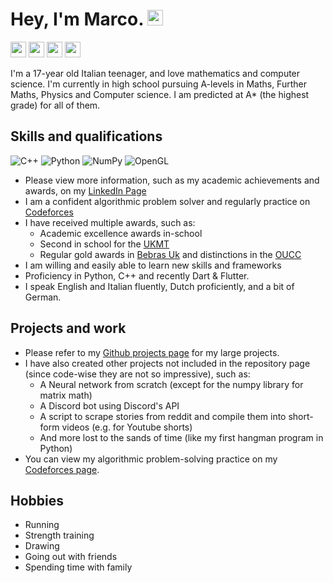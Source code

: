 # Hey, I'm Marco. <img src="https://upload.wikimedia.org/wikipedia/commons/a/a4/Animated-Flag-Italy.gif" height=25>

<a href="https://www.linkedin.com/in/marco-bonato-849734231/"><img src="https://img.shields.io/badge/-linkedin-blue?style=flat&logo=linkedin&logoColor=white" height=25></a>
<a href="https://github.com/MarcoBonato09?tab=repositories"><img src="https://img.shields.io/badge/-github-grey?style=flat&logo=github&logoColor=white" height=25></a>
<a href="mailto:marcobonato09@gmail.com"><img src="https://img.shields.io/badge/-gmail-red?style=flat&logo=gmail&logoColor=white" height=25></a>
<a href="https://codeforces.com/profile/marcobonato"><img src="https://img.shields.io/badge/-codeforces-yellow?style=flat&logo=codeforces&logoColor=white" height=25></a>

I'm a 17-year old Italian teenager, and love mathematics and computer science. I'm currently in high school pursuing A-levels in Maths, Further Maths, Physics and Computer science. I am predicted at A* (the highest grade) for all of them.
## Skills and qualifications
![C++](https://img.shields.io/badge/c++-%2300599C.svg?style=for-the-badge&logo=c%2B%2B&logoColor=white) 
![Python](https://img.shields.io/badge/python-3670A0?style=for-the-badge&logo=python&logoColor=ffdd54)
![NumPy](https://img.shields.io/badge/numpy-%23013243.svg?style=for-the-badge&logo=numpy&logoColor=white) 
![OpenGL](https://img.shields.io/badge/OpenGL-%23FFFFFF.svg?style=for-the-badge&logo=opengl)
- Please view more information, such as my academic achievements and awards, on my [LinkedIn Page](https://www.linkedin.com/in/marco-bonato-849734231/)
- I am a confident algorithmic problem solver and regularly practice on [Codeforces](https://codeforces.com)
- I have received multiple awards, such as:
   -  Academic excellence awards in-school
   -  Second in school for the [UKMT](https://ukmt.org.uk/)
   -  Regular gold awards in [Bebras Uk](https://www.bebras.uk/) and distinctions in the [OUCC](https://www.bebras.uk/index.php?action=content&id=132)
- I am willing and easily able to learn new skills and frameworks
- Proficiency in Python, C++ and recently Dart & Flutter.
- I speak English and Italian fluently, Dutch proficiently, and a bit of German.

## Projects and work
- Please refer to my [Github projects page](https://github.com/MarcoBonato09?tab=repositories) for my large projects.
- I have also created other projects not included in the repository page (since code-wise they are not so impressive), such as:
  - A Neural network from scratch (except for the numpy library for matrix math)
  - A Discord bot using Discord's API
  - A script to scrape stories from reddit and compile them into short-form videos (e.g. for Youtube shorts)
  - And more lost to the sands of time (like my first hangman program in Python)
- You can view my algorithmic problem-solving practice on my [Codeforces page](https://codeforces.com/profile/marcobonato).

## Hobbies
- Running
- Strength training
- Drawing
- Going out with friends
- Spending time with family
